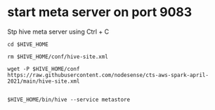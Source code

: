 # start meta server on port 9083 

Stp hive meta server using Ctrl + C


```
cd $HIVE_HOME 

rm $HIVE_HOME/conf/hive-site.xml

wget -P $HIVE_HOME/conf https://raw.githubusercontent.com/nodesense/cts-aws-spark-april-2021/main/hive-site.xml


$HIVE_HOME/bin/hive --service metastore
```


